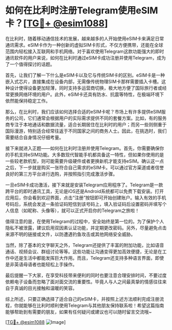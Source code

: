 # 如何在比利时注册Telegram使用eSIM卡？[[TG💪+ @esim1088](https://t.me/s/esim1088)]

在比利时，随着移动通信技术的发展，越来越多的人开始使用eSIM卡来满足日常通讯需求。eSIM卡作为一种创新的虚拟SIM卡形式，不仅方便携带，还能在全球范围内轻松接入互联网和手机网络。对于喜欢使用Telegram这款功能强大的即时通讯软件的用户来说，如何在比利时通过eSIM卡成功注册并使用Telegram，成为了一个值得探讨的话题。

首先，让我们了解一下什么是eSIM卡以及它与传统SIM卡的区别。eSIM卡是一种嵌入式芯片，直接集成在设备内部，无需像传统物理SIM卡那样需要插入卡槽。这种设计使得设备更加轻薄，同时支持多运营商切换，极大地方便了国际旅行者或经常更换网络环境的用户。此外，eSIM卡还具有防水、抗震等特性，在极端环境下依然能保持稳定工作。

那么，在比利时，我们应该如何选择合适的eSIM卡呢？市场上有许多提供eSIM服务的公司，它们通常会根据用户的实际需求提供不同的套餐方案。比如，有的服务商专注于本地通话和数据流量，适合长期居住在比利时的用户；而另一些则侧重于国际漫游，特别适合经常往返于不同国家之间的商务人士。因此，在挑选时，我们需要结合自身情况仔细考量。

接下来就进入正题——如何在比利时注册并使用Telegram。首先，你需要确保你的手机支持eSIM功能。大多数现代智能手机都具备这一特性，但如果你使用的是一些较老款机型，则可能需要升级硬件或者更换新机才能支持eSIM。确认这一点之后，下一步就是购买一张符合自己需求的eSIM卡。可以通过官方渠道或者信誉良好的第三方平台进行选购，并按照指引完成激活步骤。

一旦eSIM卡成功激活，接下来就是安装Telegram应用程序了。Telegram是一款跨平台的即时通讯工具，无论是iOS还是Android系统都可以免费下载安装。打开应用后，你会看到欢迎界面，点击“注册”按钮即可开始创建账户。输入有效的手机号码后，系统会发送一条验证码短信到该号码上，填入验证码后设置密码并填写个人信息（如昵称、头像等），就可以正式开启你的Telegram之旅啦！

值得注意的是，在使用Telegram的过程中，安全始终是第一位的。为了保护个人隐私不被泄露，建议启用双因素认证功能，并定期更改密码。另外，尽量避免点击来源不明的链接或文件，以防遭遇钓鱼攻击或其他网络安全威胁。

当然，除了基本的文字聊天之外，Telegram还提供了丰富的附加功能，比如语音通话、视频会议、群组讨论等等。这些功能让沟通变得更加高效便捷，无论是在工作中还是生活中都能发挥巨大作用。而且，Telegram还支持多种语言界面，即使是非英语母语者也能轻松上手操作。

最后提醒一下大家，在享受科技带来便利的同时也要注意合理安排时间，不要过度依赖电子设备而忽略了面对面交流的重要性。毕竟人与人之间最真挚的情感往往来自于真诚的目光接触和温暖的笑容。

综上所述，只要正确选择了适合自己的eSIM卡，并按照上述方法顺利完成注册流程，你就能够在比利时顺利使用Telegram与其他朋友保持联系啦！希望这篇指南能够帮助到有需要的朋友，如果有任何疑问或建议也可以随时留言交流哦~ 

[[TG💪+ @esim1088](https://t.me/s/esim1088) ![Image](https://i.postimg.cc/4NQfJmqS/Snipaste-2025-05-13-00-14-12.png)]
